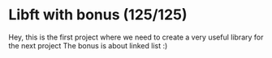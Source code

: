 # Libft with bonus (125/125)

Hey, this is the first project where we need to create a very useful library for the next project
The bonus is about linked list :)
